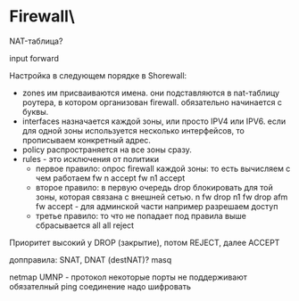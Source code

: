 # Firewall\

NAT-таблица?

input 
forward


Настройка в следующем порядке в Shorewall:
- zones
    им присваиваются имена. они подставляются в nat-таблицу роутера, в котором организован firewall. обязательно начинается с буквы. 
- interfaces
    назначается каждой зоны, или просто IPV4 или IPV6. если для одной зоны используется несколько интерфейсов, то прописываем конкретный адрес. 
- policy 
    распространяется на все зоны сразу. 
- rules - это исключения от политики
    - первое правило: опрос firewall каждой зоны: то есть вычисляем с чем работаем
        fw n accept
        fw n1 accept
    - второе правило: в первую очередь drop блокировать для той зоны, которая связана с внешней сетью. 
        n fw drop
        n1 fw drop
        afm fw accept - для админской части например разрешаем доступ
    - третье правило: то что не попадает под правила выше сбрасывается
       all all reject

Приоритет высокий у DROP (закрытие), потом REJECT, далее ACCEPT

допправила: SNAT, DNAT (destNAT)? 
masq

netmap 
UMNP - протокол
некоторые порты не поддерживают обязателный ping 
соединение надо шифровать 

